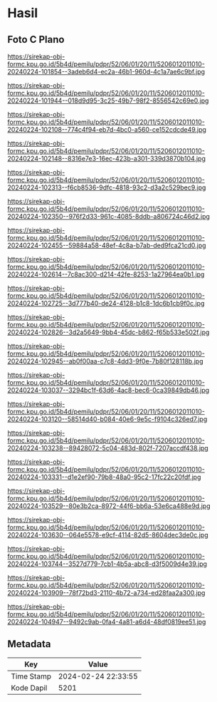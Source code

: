 # Hasil

## Foto C Plano

https://sirekap-obj-formc.kpu.go.id/5b4d/pemilu/pdpr/52/06/01/20/11/5206012011010-20240224-101854--3adeb6d4-ec2a-46b1-960d-4c1a7ae6c9bf.jpg

https://sirekap-obj-formc.kpu.go.id/5b4d/pemilu/pdpr/52/06/01/20/11/5206012011010-20240224-101944--018d9d95-3c25-49b7-98f2-8556542c69e0.jpg

https://sirekap-obj-formc.kpu.go.id/5b4d/pemilu/pdpr/52/06/01/20/11/5206012011010-20240224-102108--774c4f94-eb7d-4bc0-a560-ce152cdcde49.jpg

https://sirekap-obj-formc.kpu.go.id/5b4d/pemilu/pdpr/52/06/01/20/11/5206012011010-20240224-102148--8316e7e3-16ec-423b-a301-339d3870b104.jpg

https://sirekap-obj-formc.kpu.go.id/5b4d/pemilu/pdpr/52/06/01/20/11/5206012011010-20240224-102313--f6cb8536-9dfc-4818-93c2-d3a2c529bec9.jpg

https://sirekap-obj-formc.kpu.go.id/5b4d/pemilu/pdpr/52/06/01/20/11/5206012011010-20240224-102350--976f2d33-961c-4085-8ddb-a806724c46d2.jpg

https://sirekap-obj-formc.kpu.go.id/5b4d/pemilu/pdpr/52/06/01/20/11/5206012011010-20240224-102455--59884a58-48ef-4c8a-b7ab-ded9fca21cd0.jpg

https://sirekap-obj-formc.kpu.go.id/5b4d/pemilu/pdpr/52/06/01/20/11/5206012011010-20240224-102614--7c8ac300-d214-42fe-8253-1a27964ea0b1.jpg

https://sirekap-obj-formc.kpu.go.id/5b4d/pemilu/pdpr/52/06/01/20/11/5206012011010-20240224-102725--3d777b40-de24-4128-b1c8-1dc6b1cb9f0c.jpg

https://sirekap-obj-formc.kpu.go.id/5b4d/pemilu/pdpr/52/06/01/20/11/5206012011010-20240224-102826--3d2a5649-9bb4-45dc-b862-f65b533e502f.jpg

https://sirekap-obj-formc.kpu.go.id/5b4d/pemilu/pdpr/52/06/01/20/11/5206012011010-20240224-102945--ab0f00aa-c7c8-4dd3-9f0e-7b80f128118b.jpg

https://sirekap-obj-formc.kpu.go.id/5b4d/pemilu/pdpr/52/06/01/20/11/5206012011010-20240224-103037--3294bc1f-63d6-4ac8-bec6-0ca39849db46.jpg

https://sirekap-obj-formc.kpu.go.id/5b4d/pemilu/pdpr/52/06/01/20/11/5206012011010-20240224-103120--58514d40-b084-40e6-9e5c-f9104c326ed7.jpg

https://sirekap-obj-formc.kpu.go.id/5b4d/pemilu/pdpr/52/06/01/20/11/5206012011010-20240224-103238--89428072-5c04-483d-802f-7207accdf438.jpg

https://sirekap-obj-formc.kpu.go.id/5b4d/pemilu/pdpr/52/06/01/20/11/5206012011010-20240224-103331--d1e2ef90-79b8-48a0-95c2-17fc22c20fdf.jpg

https://sirekap-obj-formc.kpu.go.id/5b4d/pemilu/pdpr/52/06/01/20/11/5206012011010-20240224-103529--80e3b2ca-8972-44f6-bb6a-53e6ca488e9d.jpg

https://sirekap-obj-formc.kpu.go.id/5b4d/pemilu/pdpr/52/06/01/20/11/5206012011010-20240224-103630--064e5578-e9cf-4114-82d5-8604dec3de0c.jpg

https://sirekap-obj-formc.kpu.go.id/5b4d/pemilu/pdpr/52/06/01/20/11/5206012011010-20240224-103744--3527d779-7cb1-4b5a-abc8-d3f5009d4e39.jpg

https://sirekap-obj-formc.kpu.go.id/5b4d/pemilu/pdpr/52/06/01/20/11/5206012011010-20240224-103909--78f72bd3-2110-4b72-a734-ed28faa2a300.jpg

https://sirekap-obj-formc.kpu.go.id/5b4d/pemilu/pdpr/52/06/01/20/11/5206012011010-20240224-104947--9492c9ab-0fa4-4a81-a6d4-48df0819ee51.jpg


## Metadata

| Key        | Value               |
| ---------- | ------------------- |
| Time Stamp | 2024-02-24 22:33:55 |
| Kode Dapil | 5201                |




